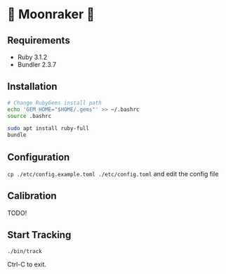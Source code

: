 # 📡 Moonraker 🌙

## Requirements

- Ruby 3.1.2
- Bundler 2.3.7

## Installation

```bash
# Change RubyGems install path
echo 'GEM_HOME="$HOME/.gems"' >> ~/.bashrc
source .bashrc
```

```sh
sudo apt install ruby-full
bundle
```

## Configuration

`cp ./etc/config.example.toml ./etc/config.toml` and edit the config file

## Calibration

TODO!

## Start Tracking

`./bin/track`

Ctrl-C to exit.
